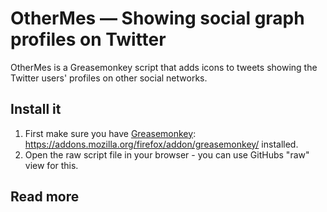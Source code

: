 # OtherMes — Showing social graph profiles on Twitter

OtherMes is a Greasemonkey script that adds icons to tweets showing the Twitter users' profiles on other social networks.

## Install it

1. First make sure you have [Greasemonkey]: https://addons.mozilla.org/firefox/addon/greasemonkey/ installed.
2. Open the raw script file in your browser - you can use GitHubs "raw" view for this.

## Read more

[Script Website]: http://kodfabrik.se/userscripts/othermes/
[Greasemonkey]: https://addons.mozilla.org/firefox/addon/greasemonkey/
